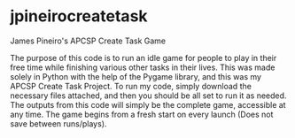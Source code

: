 # jpineirocreatetask
James Pineiro's APCSP Create Task Game

The purpose of this code is to run an idle game for people to play in their free time while finishing various other tasks in their lives. This was made solely
in Python with the help of the Pygame library, and this was my APCSP Create Task Project. To run my code, simply download the necessary files attached,
and then you should be all set to run it as needed. The outputs from this code will simply be the complete game, accessible at any time. The game begins
from a fresh start on every launch (Does not save between runs/plays).
